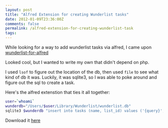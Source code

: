 ```yaml
---
layout: post
title: "Alfred Extension for creating Wunderlist tasks"
date: 2012-01-09T23:36:00Z
comments: false
permalink: /alfred-extension-for-creating-wunderlist-task
tags:
---
```




While looking for a way to add wunderlist tasks via alfred, I came upon [wunderlist-for-alfred](http://jdfwarrior.tumblr.com/post/13163220116/wunderlist-for-alfred)

Looked cool, but I wanted to write my own that didn't depend on php.

I used ```lsof``` to figure out the location of the db, then used ```file``` to see what kind of db it was. Luckily, it was sqlite3, so I was able to poke around and figure out the sql to create a task.

Here's the alfred extenstion that ties it all together:

```sh
user=`whoami`
wunderdb="/Users/$user/Library/Wunderlist/wunderlist.db"
sqlite3 $wunderdb "insert into tasks (name, list_id) values ('{query}', 1)"
```

Download it [here](http://dl.dropbox.com/u/42561/wunderlist-capotej.alfredextension)
